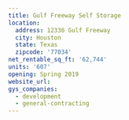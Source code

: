 ```yaml
---
title: Gulf Freeway Self Storage
location:
  address: 12336 Gulf Freeway
  city: Houston
  state: Texas
  zipcode: '77034'
net_rentable_sq_ft: '62,744'
units: '607'
opening: Spring 2019
website_url:
gys_companies:
  - development
  - general-contracting
---
```

